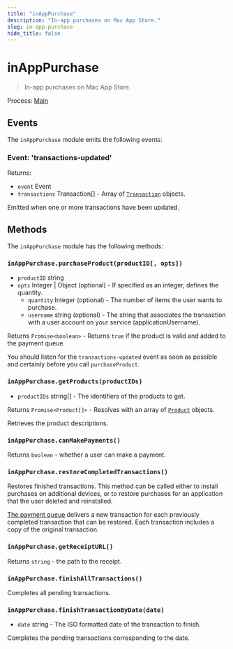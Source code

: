 ```yaml
---
title: "inAppPurchase"
description: "In-app purchases on Mac App Store."
slug: in-app-purchase
hide_title: false
---
```


# inAppPurchase

> In-app purchases on Mac App Store.

Process: [Main](../glossary.md#main-process)

## Events

The `inAppPurchase` module emits the following events:

### Event: 'transactions-updated'

Returns:

* `event` Event
* `transactions` Transaction[] - Array of [`Transaction`](structures/transaction.md) objects.

Emitted when one or more transactions have been updated.

## Methods

The `inAppPurchase` module has the following methods:

### `inAppPurchase.purchaseProduct(productID[, opts])`

* `productID` string
* `opts` Integer | Object (optional) - If specified as an integer, defines the quantity.
  * `quantity` Integer (optional) - The number of items the user wants to purchase.
  * `username` string (optional) - The string that associates the transaction with a user account on your service (applicationUsername).

Returns `Promise<boolean>` - Returns `true` if the product is valid and added to the payment queue.

You should listen for the `transactions-updated` event as soon as possible and certainly before you call `purchaseProduct`.

### `inAppPurchase.getProducts(productIDs)`

* `productIDs` string[] - The identifiers of the products to get.

Returns `Promise<Product[]>` - Resolves with an array of [`Product`](structures/product.md) objects.

Retrieves the product descriptions.

### `inAppPurchase.canMakePayments()`

Returns `boolean` - whether a user can make a payment.

### `inAppPurchase.restoreCompletedTransactions()`

Restores finished transactions. This method can be called either to install purchases on additional devices, or to restore purchases for an application that the user deleted and reinstalled.

[The payment queue](https://developer.apple.com/documentation/storekit/skpaymentqueue?language=objc) delivers a new transaction for each previously completed transaction that can be restored. Each transaction includes a copy of the original transaction.

### `inAppPurchase.getReceiptURL()`

Returns `string` - the path to the receipt.

### `inAppPurchase.finishAllTransactions()`

Completes all pending transactions.

### `inAppPurchase.finishTransactionByDate(date)`

* `date` string - The ISO formatted date of the transaction to finish.

Completes the pending transactions corresponding to the date.
